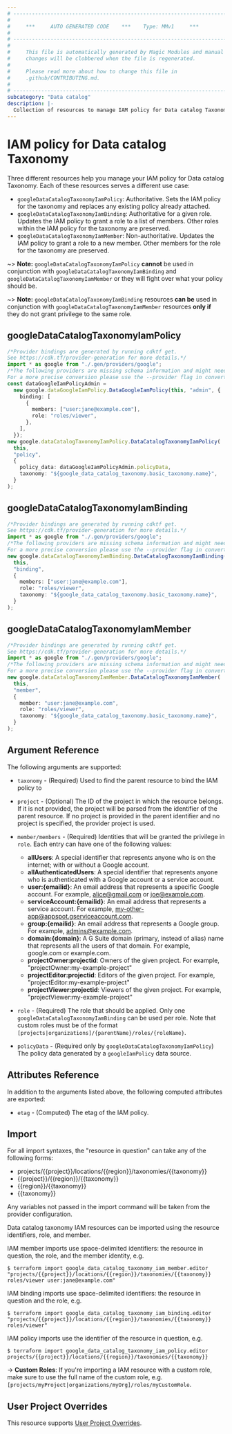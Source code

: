 ```yaml
---
# ----------------------------------------------------------------------------
#
#     ***     AUTO GENERATED CODE    ***    Type: MMv1     ***
#
# ----------------------------------------------------------------------------
#
#     This file is automatically generated by Magic Modules and manual
#     changes will be clobbered when the file is regenerated.
#
#     Please read more about how to change this file in
#     .github/CONTRIBUTING.md.
#
# ----------------------------------------------------------------------------
subcategory: "Data catalog"
description: |-
  Collection of resources to manage IAM policy for Data catalog Taxonomy
---
```


# IAM policy for Data catalog Taxonomy

Three different resources help you manage your IAM policy for Data catalog Taxonomy. Each of these resources serves a different use case:

* `googleDataCatalogTaxonomyIamPolicy`: Authoritative. Sets the IAM policy for the taxonomy and replaces any existing policy already attached.
* `googleDataCatalogTaxonomyIamBinding`: Authoritative for a given role. Updates the IAM policy to grant a role to a list of members. Other roles within the IAM policy for the taxonomy are preserved.
* `googleDataCatalogTaxonomyIamMember`: Non-authoritative. Updates the IAM policy to grant a role to a new member. Other members for the role for the taxonomy are preserved.

\~> **Note:** `googleDataCatalogTaxonomyIamPolicy` **cannot** be used in conjunction with `googleDataCatalogTaxonomyIamBinding` and `googleDataCatalogTaxonomyIamMember` or they will fight over what your policy should be.

\~> **Note:** `googleDataCatalogTaxonomyIamBinding` resources **can be** used in conjunction with `googleDataCatalogTaxonomyIamMember` resources **only if** they do not grant privilege to the same role.

## googleDataCatalogTaxonomyIamPolicy

```typescript
/*Provider bindings are generated by running cdktf get.
See https://cdk.tf/provider-generation for more details.*/
import * as google from "./.gen/providers/google";
/*The following providers are missing schema information and might need manual adjustments to synthesize correctly: google.
For a more precise conversion please use the --provider flag in convert.*/
const dataGoogleIamPolicyAdmin =
  new google.dataGoogleIamPolicy.DataGoogleIamPolicy(this, "admin", {
    binding: [
      {
        members: ["user:jane@example.com"],
        role: "roles/viewer",
      },
    ],
  });
new google.dataCatalogTaxonomyIamPolicy.DataCatalogTaxonomyIamPolicy(
  this,
  "policy",
  {
    policy_data: dataGoogleIamPolicyAdmin.policyData,
    taxonomy: "${google_data_catalog_taxonomy.basic_taxonomy.name}",
  }
);

```

## googleDataCatalogTaxonomyIamBinding

```typescript
/*Provider bindings are generated by running cdktf get.
See https://cdk.tf/provider-generation for more details.*/
import * as google from "./.gen/providers/google";
/*The following providers are missing schema information and might need manual adjustments to synthesize correctly: google.
For a more precise conversion please use the --provider flag in convert.*/
new google.dataCatalogTaxonomyIamBinding.DataCatalogTaxonomyIamBinding(
  this,
  "binding",
  {
    members: ["user:jane@example.com"],
    role: "roles/viewer",
    taxonomy: "${google_data_catalog_taxonomy.basic_taxonomy.name}",
  }
);

```

## googleDataCatalogTaxonomyIamMember

```typescript
/*Provider bindings are generated by running cdktf get.
See https://cdk.tf/provider-generation for more details.*/
import * as google from "./.gen/providers/google";
/*The following providers are missing schema information and might need manual adjustments to synthesize correctly: google.
For a more precise conversion please use the --provider flag in convert.*/
new google.dataCatalogTaxonomyIamMember.DataCatalogTaxonomyIamMember(
  this,
  "member",
  {
    member: "user:jane@example.com",
    role: "roles/viewer",
    taxonomy: "${google_data_catalog_taxonomy.basic_taxonomy.name}",
  }
);

```

## Argument Reference

The following arguments are supported:

*   `taxonomy` - (Required) Used to find the parent resource to bind the IAM policy to

*   `project` - (Optional) The ID of the project in which the resource belongs.
    If it is not provided, the project will be parsed from the identifier of the parent resource. If no project is provided in the parent identifier and no project is specified, the provider project is used.

*   `member/members` - (Required) Identities that will be granted the privilege in `role`.
    Each entry can have one of the following values:
    * **allUsers**: A special identifier that represents anyone who is on the internet; with or without a Google account.
    * **allAuthenticatedUsers**: A special identifier that represents anyone who is authenticated with a Google account or a service account.
    * **user:{emailid}**: An email address that represents a specific Google account. For example, alice@gmail.com or joe@example.com.
    * **serviceAccount:{emailid}**: An email address that represents a service account. For example, my-other-app@appspot.gserviceaccount.com.
    * **group:{emailid}**: An email address that represents a Google group. For example, admins@example.com.
    * **domain:{domain}**: A G Suite domain (primary, instead of alias) name that represents all the users of that domain. For example, google.com or example.com.
    * **projectOwner:projectid**: Owners of the given project. For example, "projectOwner:my-example-project"
    * **projectEditor:projectid**: Editors of the given project. For example, "projectEditor:my-example-project"
    * **projectViewer:projectid**: Viewers of the given project. For example, "projectViewer:my-example-project"

*   `role` - (Required) The role that should be applied. Only one
    `googleDataCatalogTaxonomyIamBinding` can be used per role. Note that custom roles must be of the format
    `[projects|organizations]/{parentName}/roles/{roleName}`.

*   `policyData` - (Required only by `googleDataCatalogTaxonomyIamPolicy`) The policy data generated by
    a `googleIamPolicy` data source.

## Attributes Reference

In addition to the arguments listed above, the following computed attributes are
exported:

* `etag` - (Computed) The etag of the IAM policy.

## Import

For all import syntaxes, the "resource in question" can take any of the following forms:

* projects/{{project}}/locations/{{region}}/taxonomies/{{taxonomy}}
* {{project}}/{{region}}/{{taxonomy}}
* {{region}}/{{taxonomy}}
* {{taxonomy}}

Any variables not passed in the import command will be taken from the provider configuration.

Data catalog taxonomy IAM resources can be imported using the resource identifiers, role, and member.

IAM member imports use space-delimited identifiers: the resource in question, the role, and the member identity, e.g.

```console
$ terraform import google_data_catalog_taxonomy_iam_member.editor "projects/{{project}}/locations/{{region}}/taxonomies/{{taxonomy}} roles/viewer user:jane@example.com"
```

IAM binding imports use space-delimited identifiers: the resource in question and the role, e.g.

```console
$ terraform import google_data_catalog_taxonomy_iam_binding.editor "projects/{{project}}/locations/{{region}}/taxonomies/{{taxonomy}} roles/viewer"
```

IAM policy imports use the identifier of the resource in question, e.g.

```console
$ terraform import google_data_catalog_taxonomy_iam_policy.editor projects/{{project}}/locations/{{region}}/taxonomies/{{taxonomy}}
```

\-> **Custom Roles**: If you're importing a IAM resource with a custom role, make sure to use the
full name of the custom role, e.g. `[projects/myProject|organizations/myOrg]/roles/myCustomRole`.

## User Project Overrides

This resource supports [User Project Overrides](https://registry.terraform.io/providers/hashicorp/google/latest/docs/guides/provider_reference#user_project_override).
